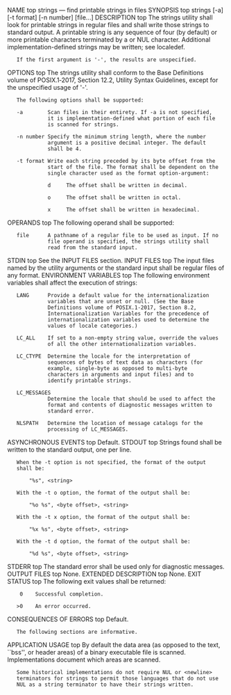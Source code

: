 NAME         top
       strings — find printable strings in files
SYNOPSIS         top
       strings [-a] [-t format] [-n number] [file...]
DESCRIPTION         top
       The strings utility shall look for printable strings in regular
       files and shall write those strings to standard output. A
       printable string is any sequence of four (by default) or more
       printable characters terminated by a <newline> or NUL character.
       Additional implementation-defined strings may be written; see
       localedef.

       If the first argument is '-', the results are unspecified.
OPTIONS         top
       The strings utility shall conform to the Base Definitions volume
       of POSIX.1‐2017, Section 12.2, Utility Syntax Guidelines, except
       for the unspecified usage of '-'.

       The following options shall be supported:

       -a        Scan files in their entirety. If -a is not specified,
                 it is implementation-defined what portion of each file
                 is scanned for strings.

       -n number Specify the minimum string length, where the number
                 argument is a positive decimal integer. The default
                 shall be 4.

       -t format Write each string preceded by its byte offset from the
                 start of the file. The format shall be dependent on the
                 single character used as the format option-argument:

                 d     The offset shall be written in decimal.

                 o     The offset shall be written in octal.

                 x     The offset shall be written in hexadecimal.
OPERANDS         top
       The following operand shall be supported:

       file      A pathname of a regular file to be used as input. If no
                 file operand is specified, the strings utility shall
                 read from the standard input.
STDIN         top
       See the INPUT FILES section.
INPUT FILES         top
       The input files named by the utility arguments or the standard
       input shall be regular files of any format.
ENVIRONMENT VARIABLES         top
       The following environment variables shall affect the execution of
       strings:

       LANG      Provide a default value for the internationalization
                 variables that are unset or null. (See the Base
                 Definitions volume of POSIX.1‐2017, Section 8.2,
                 Internationalization Variables for the precedence of
                 internationalization variables used to determine the
                 values of locale categories.)

       LC_ALL    If set to a non-empty string value, override the values
                 of all the other internationalization variables.

       LC_CTYPE  Determine the locale for the interpretation of
                 sequences of bytes of text data as characters (for
                 example, single-byte as opposed to multi-byte
                 characters in arguments and input files) and to
                 identify printable strings.

       LC_MESSAGES
                 Determine the locale that should be used to affect the
                 format and contents of diagnostic messages written to
                 standard error.

       NLSPATH   Determine the location of message catalogs for the
                 processing of LC_MESSAGES.
ASYNCHRONOUS EVENTS         top
       Default.
STDOUT         top
       Strings found shall be written to the standard output, one per
       line.

       When the -t option is not specified, the format of the output
       shall be:

           "%s", <string>

       With the -t o option, the format of the output shall be:

           "%o %s", <byte offset>, <string>

       With the -t x option, the format of the output shall be:

           "%x %s", <byte offset>, <string>

       With the -t d option, the format of the output shall be:

           "%d %s", <byte offset>, <string>
STDERR         top
       The standard error shall be used only for diagnostic messages.
OUTPUT FILES         top
       None.
EXTENDED DESCRIPTION         top
       None.
EXIT STATUS         top
       The following exit values shall be returned:

        0    Successful completion.

       >0    An error occurred.
CONSEQUENCES OF ERRORS         top
       Default.

       The following sections are informative.
APPLICATION USAGE         top
       By default the data area (as opposed to the text, ``bss'', or
       header areas) of a binary executable file is scanned.
       Implementations document which areas are scanned.

       Some historical implementations do not require NUL or <newline>
       terminators for strings to permit those languages that do not use
       NUL as a string terminator to have their strings written.